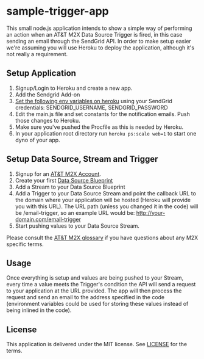 sample-trigger-app
==================

This small node.js application intends to show a simple way of performing an action when
an AT&T M2X Data Source Trigger is fired, in this case sending an email through the SendGrid API.
In order to make setup easier we're assuming you will use Heroku to deploy the application,
although it's not really a requirement.


## Setup Application

1. Signup/Login to Heroku and create a new app.
2. Add the Sendgrid Add-on
3. [Set the following env variables on heroku](https://devcenter.heroku.com/articles/config-vars) using your SendGrid credentials: SENDGRID_USERNAME, SENDGRID_PASSWORD
4. Edit the main.js file and set constants for the notification emails. Push those changes to Heroku.
5. Make sure you've pushed the Procfile as this is needed by Heroku.
6. In your application root directory run `heroku ps:scale web=1` to start one dyno of your app.


## Setup Data Source, Stream and Trigger

1. Signup for an [AT&T M2X Account](https://m2x.att.com/signup).
2. Create your first [Data Source Blueprint](https://m2x.att.com/blueprints)
3. Add a Stream to your Data Source Blueprint
4. Add a Trigger to your Data Source Stream and point the callback URL to the domain where your application will be hosted (Heroku will provide you with this URL). The URL path (unless you changed it in the code) will be /email-trigger, so an example URL would be: http://your-domain.com/email-trigger
5. Start pushing values to your Data Source Stream.

Please consult the [AT&T M2X glossary](https://m2x.att.com/developer/documentation/glossary) if you have questions about any M2X specific terms.


## Usage

Once everything is setup and values are being pushed to your Stream, every time a value
meets the Trigger's condition the API will send a request to your application at the
URL provided. The app will then process the request and send an email to the address
specified in the code (environment variables could be used for storing these values
instead of being inlined in the code).


## License

This application is delivered under the MIT license. See [LICENSE](LICENSE) for the terms.

